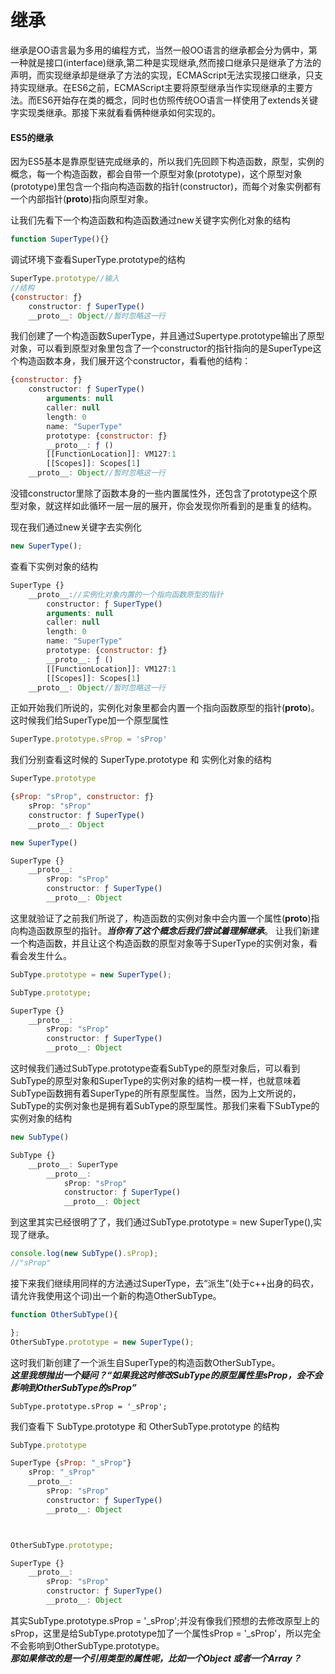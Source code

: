 # 继承
继承是OO语言最为多用的编程方式，当然一般OO语言的继承都会分为俩中，第一种就是接口(interface)继承,第二种是实现继承,然而接口继承只是继承了方法的声明，而实现继承却是继承了方法的实现，ECMAScript无法实现接口继承，只支持实现继承。在ES6之前，ECMAScript主要将原型继承当作实现继承的主要方法。而ES6开始存在类的概念，同时也仿照传统OO语言一样使用了extends关键字实现类继承。那接下来就看看俩种继承如何实现的。

#### ES5的继承
因为ES5基本是靠原型链完成继承的，所以我们先回顾下构造函数，原型，实例的概念，每一个构造函数，都会自带一个原型对象(prototype)，这个原型对象(prototype)里包含一个指向构造函数的指针(constructor)，而每个对象实例都有一个内部指针(__proto__)指向原型对象。

让我们先看下一个构造函数和构造函数通过new关键字实例化对象的结构
```javascript
function SuperType(){}
```
调试环境下查看SuperType.prototype的结构
```javascript
SuperType.prototype//输入
//结构
{constructor: ƒ}
    constructor: ƒ SuperType()
    __proto__: Object//暂时忽略这一行
```
我们创建了一个构造函数SuperType，并且通过Supertype.prototype输出了原型对象，可以看到原型对象里包含了一个constructor的指针指向的是SuperType这个构造函数本身，我们展开这个constructor，看看他的结构：
```javascript
{constructor: ƒ}
    constructor: ƒ SuperType()
        arguments: null
        caller: null
        length: 0
        name: "SuperType"
        prototype: {constructor: ƒ}
        __proto__: ƒ ()
        [[FunctionLocation]]: VM127:1
        [[Scopes]]: Scopes[1]
    __proto__: Object//暂时忽略这一行
```
没错constructor里除了函数本身的一些内置属性外，还包含了prototype这个原型对象，就这样如此循环一层一层的展开，你会发现你所看到的是重复的结构。

现在我们通过new关键字去实例化
```javascript
new SuperType();
```
查看下实例对象的结构
```javascript
SuperType {}
    __proto__://实例化对象内置的一个指向函数原型的指针
        constructor: ƒ SuperType()
        arguments: null
        caller: null
        length: 0
        name: "SuperType"
        prototype: {constructor: ƒ}
        __proto__: ƒ ()
        [[FunctionLocation]]: VM127:1
        [[Scopes]]: Scopes[1]
    __proto__: Object//暂时忽略这一行
```
正如开始我们所说的，实例化对象里都会内置一个指向函数原型的指针(__proto__)。
这时候我们给SuperType加一个原型属性
```javascript
SuperType.prototype.sProp = 'sProp'
```
我们分别查看这时候的 SuperType.prototype 和 实例化对象的结构

```javascript
SuperType.prototype

{sProp: "sProp", constructor: ƒ}
    sProp: "sProp"
    constructor: ƒ SuperType()
    __proto__: Object
```
```javascript
new SuperType()

SuperType {}
    __proto__:
        sProp: "sProp"
        constructor: ƒ SuperType()
        __proto__: Object
```
这里就验证了之前我们所说了，构造函数的实例对象中会内置一个属性(__proto__)指向构造函数原型的指针。***当你有了这个概念后我们尝试着理解继承***。
让我们新建一个构造函数，并且让这个构造函数的原型对象等于SuperType的实例对象，看看会发生什么。
```javascript
SubType.prototype = new SuperType();

SubType.prototype;

SuperType {}
    __proto__:
        sProp: "sProp"
        constructor: ƒ SuperType()
        __proto__: Object
```
这时候我们通过SubType.prototype查看SubType的原型对象后，可以看到SubType的原型对象和SuperType的实例对象的结构一模一样，也就意味着SubType函数拥有着SuperType的所有原型属性。当然，因为上文所说的，SubType的实例对象也是拥有着SubType的原型属性。那我们来看下SubType的实例对象的结构
```javascript
new SubType()

SubType {}
    __proto__: SuperType
        __proto__:
            sProp: "sProp"
            constructor: ƒ SuperType()
            __proto__: Object
```
到这里其实已经很明了了，我们通过SubType.prototype = new SuperType(),实现了继承。
```javascript
console.log(new SubType().sProp);
//"sProp"
```
接下来我们继续用同样的方法通过SuperType，去“派生”(处于c++出身的码农，请允许我使用这个词)出一个新的构造OtherSubType。
```javascript
function OtherSubType(){

};
OtherSubType.prototype = new SuperType();

```
这时我们新创建了一个派生自SuperType的构造函数OtherSubType。  
***这里我想抛出一个疑问？“如果我这时修改SubType的原型属性里sProp，会不会影响到OtherSubType的sProp”***

```
SubType.prototype.sProp = '_sProp';

```

我们查看下 SubType.prototype 和 OtherSubType.prototype 的结构
```javascript
SubType.prototype

SuperType {sProp: "_sProp"}
    sProp: "_sProp"
    __proto__:
        sProp: "sProp"
        constructor: ƒ SuperType()
        __proto__: Object



OtherSubType.prototype;

SuperType {}
    __proto__:
        sProp: "sProp"
        constructor: ƒ SuperType()
        __proto__: Object
```
其实SubType.prototype.sProp = '_sProp';并没有像我们预想的去修改原型上的sProp，这里是给SubType.prototype加了一个属性sProp = '_sProp'，所以完全不会影响到OtherSubType.prototype。    
***那如果修改的是一个引用类型的属性呢，比如一个Object 或者一个Array？***


















